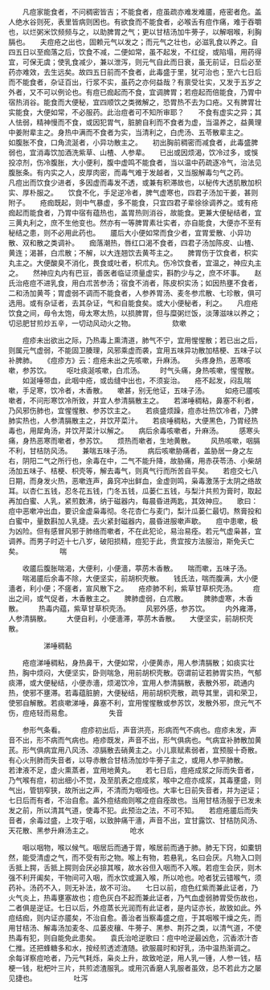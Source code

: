 <!-- { "loadSidebar": true } -->
　　凡痘家能食者，不问稠密皆吉；不能食者，痘虽疏亦难发难靥，疮密者危。盖人绝水谷则死，表里皆病则困也。有欲食而不能食者，必喉舌有痘作痛，难于吞嚼也，以烂粥米饮频频与之，以助脾胃之气；更以甘桔汤加牛蒡子，以解咽喉，利胸膈也。　　夫痘疮之出也，固赖元气以发之；而元气之壮也，必滋乳食以养之。自四五日以至痂落之后，饮食不减，二便如常，虽不起发，不红绽，或陷塌，用药得宜，可保无虞；使乳食减少，兼以泄泻，则元气自此而日衰，虽无前证，日后必至药亦难效，去生远矣。故四五日前而不食者，此毒盛于里，犹可治也；至六七日后而不能食者，杂证百出，行浆不实，虽药之亦何益哉？有禀受壮实，又发于五岁之外者，又不可以例论也。有痘已痂起而不食，宜调脾胃；若痘起而倍能食，乃胃中宿热消谷。能食而大便秘，宜四顺饮之类微解之，恐胃热不去为口疮。又有脾胃壮实能食，大便如常，不必服药。此治痘者可不知所审耶？　　不食有虚实之异；其人怯弱，精神慢而不食，或因犯胃气，脏腑自利而不食者为虚，当温养之，益黄理中姜附辈主之。身热中满而不食者为实，当清利之，白虎汤、五苓散辈主之。　　如腹胀不食，口角流涎者，小异功散主之。　　初出胸前稠密而减食者，此毒盛脾弱也，宜消毒饮加酒洗紫草、山楂、人参辈。　　已出或因烦渴，饮冷过多，或悞投凉剂，伤冷腹胀，大小便利，腹中虚鸣不能食者，当以温中药疏逐冷气，治法见腹胀条。有内实之人，皮厚肉密，而毒气难于发越者，又当服解毒匀气之药。　　凡痘出而饮食少进者，多因虚而毒发不透，或兼有积滞故也，以秘传大透肌散加枳实、厚朴服之。　　饮食不化，手足逆冷者，脾气虚寒也，四君子汤加干姜，甚则附子。　　疮痂既起，则中气暴虚，多不能食，只宜四君子辈徐徐调养之。或有疮痂起而能食者，乃胃中宿有蕴热也，盖胃热则消谷，故能食。更兼大便秘结者，宜三黄丸利之，庶不生他变也。然亦有一等脾胃素壮实者，亦自能食，大便亦不至有秘结之患，则不必用此药也。　　靥后大小便如常而食少者，宜胃爱散、小异功散、双和散之类调补。　　痂落潮热，唇红口渴不食者，四君子汤加陈皮、山楂、黄连；渴甚，白朮散；不解，以大连翘饮去黄芩主之。　　脾胃伤于饮食者，枳实丸主之。大便酸臭不消化，畏食或吐者，枳朮丸。伤冷饮食者，宜温之，神应丸主之。　　然神应丸内有巴豆，善医者临证须量虚实，斟酌少与之，庶不坏事。　　赵氏治疮痘不进乳食，用白朮苦参汤；宿食不消者，陈皮枳实汤；如因热壅不食者，二和汤加黄芩；胃虚弱不调而不能食者，人参养胃汤、麦冬参朮散、七珍散，俱可选用。或有杂证者，去其杂证，气和自能食矣。或大小便秘者，利之。　　凡痘疮饮食之间，毋令太饱，毋太寒太热，以损脾胃，但与糜粥烂饭，淡薄滋味以养之；切忌肥甘煎炒五辛，一切动风动火之物。
　　　　　欬嗽

　　痘疹未出欲出之际，乃热毒上熏清道，肺气不宁，宜用惺惺散；若已出之后，则属元气虚弱，不能固卫腠理，风邪乘虚而袭，宜用五味异功散加桔梗、五味子以补脾肺。　　《痘疹方》云：痘疮未出之先咳嗽，升麻汤。　　头疼身热，恶寒咳嗽，参苏饮。
　　呕吐痰涎咳嗽，白朮汤。
　　时气头痛，身热咳嗽，惺惺散。
　　如涎唾带血，此咽中疮，或齿缝中出也，不须妄治。　　疮不起发，闷乱喘嗽，手足寒，饮冷者，木香散。　　嗽甚，别无他证，五味子汤。
　　如疮已靥咳嗽者，不问形寒饮冷所致，并宜人参清膈散主之。　　若涕唾稠粘，鼻塞不利者，乃风邪伤肺也，宜惺惺散、参苏饮主之。　　若痰盛烦躁，痘赤壮热饮冷者，乃脾肺实热也，人参清膈散主之，并饮芹菜汁。　　若痰唾稠粘，大便黑色，乃胃经热毒也，用犀角汤，并饮芹菜汁以解之。　　病后余毒咳嗽者，升麻汤。
　　感寒头痛，身热恶寒而嗽者，参苏饮。　　烦热而嗽者，生地黄散。
　　风热咳嗽，咽膈不利，甘桔防风汤。　　兼喘五味子汤。
　　病后咳嗽胁痛者，盖胁居一身之左右，阴阳二气之所行也，余毒在中，二气不能升降，故胁痛，用赤茯苓汤、小柴胡汤加五味子、桔梗、枳壳等，解去毒气，则真气行而所苦自平矣。　　若痘交七八日期，而身发火热，恶嗽连声，鼻窍冲出鲜血，金虚则鸣，枭毒激荡于太阴之络故耳。以杏仁五钱，忍冬花五钱，门冬五钱，瓜蒌仁五钱，与梨汁共煎为膏时，取起再加白蜜、人乳，紧煎数沸，纳于磁器内，每晨昏进两匙，其效神应。　　歌曰：痘中恶嗽冲出血，要识金虚枭毒彻。冬花杏仁与麦门，梨汁瓜蒌仁最切。熬膏投和白蜜中，量数斟加人乳捷。去火紧封磁器内，晨昏进服嗽声歇。　　痘中患嗽，极为凶险。但有感冒风邪于肺络而嗽者，不在此犯论，易治易痊。若元气虚枭甚，宜调养。而男子时迈十七八岁，破阳损精，痘犯于此，贵宜按方法服治，斯免夭亡矣。
　　　　　喘

　　收靥后腹胀喘渴，大便利，小便濇，葶苈木香散。　　喘而嗽，五味子汤。
　　喘渴靥后余毒不除，大便坚实，前胡枳壳散。　　钱氏法，喘而腹满，大小便濇者，利小便；不瘥者，宣风散下之。　　疮疹肺不利，紫草甘草枳壳汤。
　　痘出之间，或气促者，木香散主之。　　脾肺虚弱，白朮散。
　　脾肺虚寒，木香散。
　　热毒内蕴，紫草甘草枳壳汤。
　　风邪外感，参苏饮。
　　内外雍滞，人参清膈散。
　　大便自利，小便濇滞，葶苈木香散。　　大便坚实，前胡枳壳散。

　　　　　涕唾稠黏

　　疮痘涕唾稠粘，身热鼻干，大便如常，小便黄赤，用人参清膈散；如痰实壮热，胸中烦闷，大便坚实，卧则喘急，用前胡枳壳散。窃谓前证若肺胃实热，气郁痰滞，或大便秘结，小便赤濇，烦渴饮冷，宜用人参清膈散，表散外邪，疏通内热，使邪不壅滞。若毒蕴脏腑，大便秘结，用前胡枳壳散，疏导其里，调和荣卫，使邪自解散。若痰嗽涕唾，鼻塞不利，宜用惺惺散或参苏饮，发散外邪，庶元气不伤，痘疮轻而易愈。
　　　　　失音

　　参形气条看。
　　痘疹初出后，声音洪亮，形病而气不病也。痘疹未发，声音不出，形不病而气病也。疮疹既发，声音不出，形气俱病也。气病宜补肺散加黄芪。形气俱病宜用八风汤、凉膈散去硝黄主之。小儿禀赋素弱者，宜预服十奇散。　　有心火刑肺而失音者，以导赤散合甘桔汤加炒牛蒡子主之，或用人参平肺散。　　若津液不足，虚火熏蒸者，宜用地黄丸。　　若七日后，痘疮成浆之际而失音者，乃气喉有痘，初出细小不觉，及至肌表之痘成浆，喉中之痘亦成浆，其毒壅盛，则气出，管钥窄狭，故所出之声，不清而为咽哑也。大率七日前失音者，并为逆证；七日后而有者，不治自愈。盖外痘结痂则喉之痘自痊故也。当用甘桔汤服于已发未发之前，所以清其气道，使毒不犯。此预治之法，不可不知。　　若痘疮靥后而失音者，余毒过盛，上攻于咽，以致肿痛干濇，声音不出，宜甘露饮、甘桔防风汤、天花散、黑参升麻汤主之。
　　　　　呛水

　　咽以咽物，喉以候气。咽居后而通于胃，喉居前而通于肺。肺无下窍，如橐钥然，能受清虚之气，而不受有形之物。喉上有物，若悬乳，名曰会厌。凡物入口则舌抵上腭，舌抵上腭则会厌必揜其喉，故水谷但入咽而不入喉。若痘生会厌，则木强不利开阖矣，干物间可入咽，而水饮或漏入喉，所以呛也。呛者犹云错喉气，须药补。汤药不入，则无补法，故不可治。　　七日以前，痘色红紫而兼此证者，乃火气炎上，热毒壅塞故也；痘色灰白不起而兼此证者，乃气血虚弱肺胃受伤故也，二者俱是逆证。七日以后，外痘蒸长光润而有此证者，是内证亦长，故致如此。外痘结痂，则内证亦靥矣，不治自愈。善治者当察毒盛之痘，于其咽喉干燥之先，而用甘桔汤、解毒汤加麦冬、瓜蒌皮穰、牛蒡子、黑参、荆芥之类，以清气道，不使热毒有犯，则自能免此患矣。　　袁氏治呛逆歌曰：痘中呛逆最凶危，沉香浓汁杏仁推。还把蜂糖多和水，按经煎透滤渣随。欲服晨时和好乳，汤中温热渐调之。　　余每详察痘呛者，乃元气耗烁，枭炎上升，故致呛逆，用人乳一锺，人参一钱，桔梗一钱，枇杷叶三片，共煎滤渣服乳。或用沉香磨人乳服者虽效，总不若此方之屡见捷也。
　　　　　吐泻

